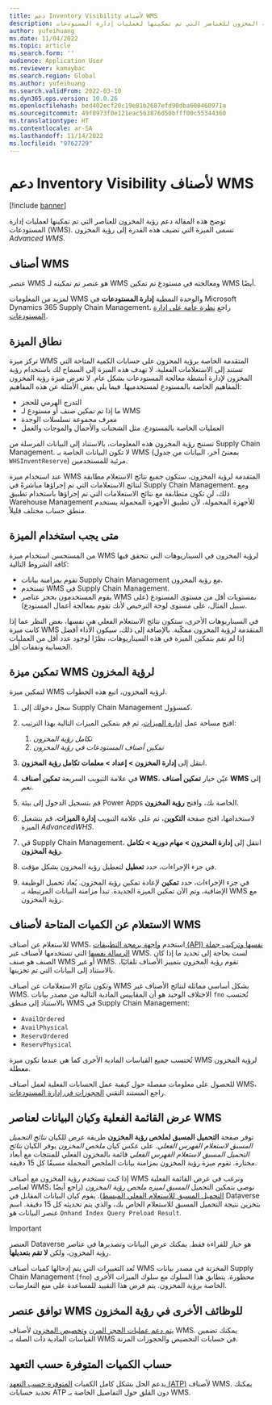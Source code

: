 ```yaml
---
title: دعم Inventory Visibility لأصناف WMS
description: توضح هذه المقالة دعم رؤية المخزون للعناصر التي تم تمكينها لعمليات إدارة المستودعات (عناصر WMS).
author: yufeihuang
ms.date: 11/04/2022
ms.topic: article
ms.search.form: ''
audience: Application User
ms.reviewer: kamaybac
ms.search.region: Global
ms.author: yufeihuang
ms.search.validFrom: 2022-03-10
ms.dyn365.ops.version: 10.0.26
ms.openlocfilehash: bed402ecf20c19e81b2687efd90dba600460971a
ms.sourcegitcommit: 49f8973f0e121eac563876d50bfff00c55344360
ms.translationtype: HT
ms.contentlocale: ar-SA
ms.lasthandoff: 11/14/2022
ms.locfileid: "9762729"
---
```

# <a name="inventory-visibility-support-for-wms-items"></a>دعم Inventory Visibility لأصناف WMS

[!include [banner](../includes/banner.md)]

توضح هذه المقالة دعم رؤية المخزون للعناصر التي تم تمكينها لعمليات إدارة المستودعات (WMS). تسمى الميزة التي تضيف هذه القدرة إلى رؤية المخزون *Advanced WMS*.

## <a name="wms-items"></a>أصناف WMS

عنصر WMS هو عنصر تم تمكينه لـ WMS ومعالجته في مستودع تم تمكين WMS أيضًا.

لمزيد من المعلومات WMS والوحدة النمطية **إدارة المستودعات** في Microsoft Dynamics 365 Supply Chain Management، راجع [نظرة عامة على إدارة المستودعات](../warehousing/warehouse-management-overview.md).

## <a name="scope-of-the-feature"></a>نطاق الميزة

تركز ميزة WMS المتقدمة الخاصة برؤية المخزون على حسابات الكمية المتاحة التي تستند إلى الاستعلامات الفعلية. لا تهدف هذه الميزة إلى السماح لك باستخدام رؤية المخزون لإدارة أنشطة معالجة المستودعات بشكل عام. لا تعرض ميزة رؤية المخزون المفاهيم الخاصة بالمستودع لمستخدميها. فيما يلي بعض الأمثلة عن هذه المفاهيم:

- التدرج الهرمي للحجز
- ما إذا تم تمكين صنف أو مستودع لـ WMS
- معرف مجموعة تسلسلات الوحدة
- العمليات الخاصة بالمستودع، مثل الشحنات والأحمال والموجات والعمل

تستنج رؤية المخزون هذه المعلومات، بالاستناد إلى البيانات المرسلة من Supply Chain Management. لا تكون البيانات الخاصة بـ WMS (بمعنىً آخر، البيانات من جدول `WHSInventReserve`) مرئية للمستخدمين.

عند استخدام ميزة WMS المتقدمة لرؤية المخزون، ستكون جميع نتائج الاستعلام مطابقة لنتائج الاستعلامات التي تم إجراؤها مباشرةً في Supply Chain Management. ومع ذلك، لن تكون متطابقة مع نتائج الاستعلامات التي تم إجراؤها باستخدام تطبيق Warehouse Management للأجهزة المحمولة، لأن تطبيق الأجهزة المحمولة يستخدم منطق حساب مختلف قليلاً.

## <a name="when-to-use-the-feature"></a>متى يجب استخدام الميزة

من المستحسن استخدام ميزة WMS لرؤية المخزون في السيناريوهات التي تتحقق فيها كافة الشروط التالية:

- تقوم بمزامنة بيانات Supply Chain Management مع رؤية المخزون.
- تستخدم WMS في Supply Chain Management.
- يقوم المستخدمون بحجز عناصر WMS بمستويات أقل من مستوى المستودع (على سبيل المثال، على مستوى لوحة الترخيص لأنك تقوم بمعالجة أعمال المستودع).

في السيناريوهات الأخرى، ستكون نتائج الاستعلام الفعلي هي نفسها، بغض النظر عما إذا كانت ميزة WMS المتقدمة لرؤية المخزون ممكّنة. بالإضافة إلى ذلك، سيكون الأداء أفضل إذا لم تقم بتمكين الميزة في هذه السيناريوهات، نظرًا لوجود عدد أقل من العمليات الحسابية ونفقات أقل.

## <a name="enable-the-wms-feature-for-inventory-visibility"></a>تمكين ميزة WMS لرؤية المخزون

لتمكين ميزة WMS لرؤية المخزون، اتبع هذه الخطوات.

1. سجل دخولك إلى Supply Chain Management كمسؤول.
1. افتح مساحة عمل [إدارة الميزات](../../fin-ops-core/fin-ops/get-started/feature-management/feature-management-overview.md)، ثم قم بتمكين الميزات التالية بهذا الترتيب:

    1. *تكامل رؤية المخزون*
    1. *تمكين أصناف المستودعات في رؤية المخزون*

1. انتقل إلى **إدارة المخزون \> إعداد \> معلمات تكامل رؤية المخزون**.
1. في علامة التبويب السريعة **تمكين أصناف WMS**، عيّن خيار **تمكين أصناف WMS** إلى *نعم*.
1. قم بتسجيل الدخول إلى بيئة Power Apps الخاصة بك، وافتح **رؤية المخزون**.
1. لاستخدامها، افتح صفحة **التكوين**، ثم على علامة التبويب **إدارة الميزات**، قم بتشغيل الميزة *AdvancedWHS*.
1. في Supply Chain Management، انتقل إلى **إدارة المخزون \> مهام دورية \> تكامل رؤية المخزون**.
1. في جزء الإجراءات، حدد **تعطيل** لتعطيل رؤية المخزون بشكل مؤقت.
1. في جزء الإجراءات، حدد **تمكين** لإعادة تمكين رؤية المخزون. يُعاد تحميل الوظيفة الإضافية، وتم الآن تمكين الميزة الجديدة. تبدأ مزامنة البيانات المرتبطة بـ WMS مع رؤية المخزون.

## <a name="query-on-hand-quantities-of-wms-items"></a>الاستعلام عن الكميات المتاحة لأصناف WMS

للاستعلام عن أصناف WMS، استخدم [واجهة برمجة التطبيقات (API) نفسها وتركيب جملة الرسالة نفسها](inventory-visibility-api.md) التي تستخدمها لأصناف غير WMS. لست بحاجة إلى تحديد ما إذا كان الصنف هو صنف WMS أو غير WMS. تقوم رؤية المخزون بتمييز الأصناف تلقائيًا، بالاستناد إلى البيانات التي تم تخزينها.

وتكون نتائج الاستعلامات عن أصناف WMS بشكل أساسي مماثلة لنتائج الأصناف غير WMS. الاختلاف الوحيد هو أن المقاييس المادية التالية من مصدر بيانات `fno` تُحتسب بالاستناد إلى منطق WMS في Supply Chain Management:

- `AvailOrdered`
- `AvailPhysical`
- `ReservOrdered`
- `ReservPhysical`

تُحتسب جميع القياسات المادية الأخرى كما هي عندما تكون ميزة WMS لرؤية المخزون معطلة.

للحصول على معلومات مفصلة حول كيفية عمل الحسابات الفعلية لعمل أصناف WMS، راجع المستند التقني [الحجوزات في إدارة المستودعات](https://www.microsoft.com/download/details.aspx?id=43284).

## <a name="on-hand-list-view-and-data-entity-for-wms-items"></a>عرض القائمة الفعلية وكيان البيانات لعناصر WMS

توفر صفحة **التحميل المسبق لملخص رؤية المخزون** طريقة عرض للكيان *نتائج التحميل المسبق لاستعلام الفهرس الفعلي*. على عكس كيان *ملخص المخزون* يوفر الكيان *نتائج التحميل المسبق لاستعلام الفهرس الفعلي* قائمة بالمخزون الفعلي‬ للمنتجات مع أبعاد مختارة. تقوم ميزة رؤية المخزون بمزامنة بيانات الملخص المحملة مسبقًا كل 15 دقيقة.

إذا كنت تستخدم رؤية المخزون مع أصناف WMS وترغب في عرض القائمة الفعلية لعناصر WMS، نوصي بتمكين التحميل *المسبق لميزه ملخص رؤية المخزون* (راجع أيضًا [التحميل المسبق للاستعلام الفعلي المبسط](inventory-visibility-power-platform.md#preload-streamlined-onhand-query)). يقوم كيان البيانات المقابل في Dataverse بتخزين نتيجة التحميل المسبق للاستعلام الخاص بك، والذي يتم تحديثه كل 15 دقيقة. اسم عنصر البيانات هو `Onhand Index Query Preload Result`.

> [!IMPORTANT]
> العنصر Dataverse هو خيار للقراءة فقط. يمكنك عرض البيانات وتصديرها في عناصر رؤية المخزون، ولكن **لا تقم بتعديلها**.

تُعد التغييرات التي يتم إدخالها كميات أصناف WMS المخزنة في مصدر بيانات Supply Chain Management (`fno`) محظورة. يتطابق هذا السلوك مع سلوك الميزات الأخرى الخاصة برؤية المخزون. يتم فرض هذا التقييد للمساعدة على منع التعارضات.

## <a name="wms-item-compatibility-for-other-functions-in-inventory-visibility"></a>توافق عنصر WMS للوظائف الأخرى في رؤية المخزون

[يتم دعم عمليات الحجز المرن](inventory-visibility-reservations.md) و[تخصيص المخزون](inventory-visibility-allocation.md) لأصناف WMS. يمكنك تضمين القياسات المادية ذات الصلة بـ WMS في حسابات التخصيص والحجوزات المرنة.

## <a name="calculate-available-to-promise-quantities"></a>حساب الكميات المتوفرة حسب التعهد

يدعم الحل بشكل كامل الكميات [المتوفرة حسب التعهد‬ (ATP)](inventory-visibility-available-to-promise.md) لأصناف WMS. يمكنك تحديد حسابات ATP دون القلق حول التفاصيل الخاصة بـ WMS.

